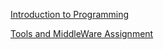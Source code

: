 [Introduction to Programming](https://github.com/adamjoyce/octet/tree/8_nov_assignments/octet/src/examples/example_invaderers)

[Tools and MiddleWare Assignment](https://github.com/adamjoyce/octet/tree/8_nov_assignments/octet/src/examples/example_shapes)

